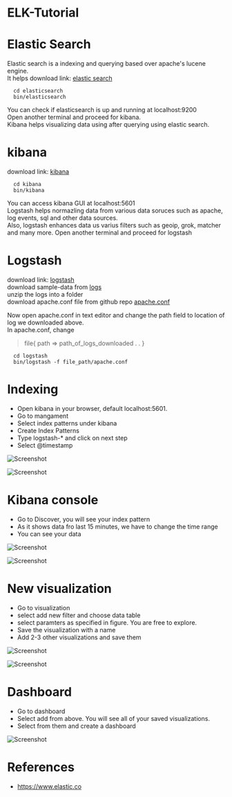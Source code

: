 # ELK-Tutorial

# Elastic Search 
  Elastic search is a indexing and querying based over apache's lucene engine.</br>
  It helps download link: [elastic search](https://artifacts.elastic.co/downloads/elasticsearch/elasticsearch-6.7.0.tar.gz) 

```
  cd elasticsearch
  bin/elasticsearch
```

You can check if elasticsearch is up and running at localhost:9200 </br>
Open another terminal and proceed for kibana. </br>
Kibana helps visualizing data using after querying using elastic search.


# kibana
download link: [kibana](https://www.elastic.co/downloads/kibana)

```
  cd kibana
  bin/kibana
```
You can access kibana GUI at localhost:5601 </br>
Logstash helps normazling data from various data soruces such as apache, log events, sql and other data sources. </br>
Also, logstash enhances data us varius filters such as geoip, grok, matcher and many more.
Open another terminal and proceed for logstash


# Logstash

download link: [logstash](https://www.elastic.co/downloads/logstash) <br>
download sample-data from [logs](https://github.com/Alakazam03/ELK-Tutorial/blob/master/logs.zip)<br>
unzip the logs into a folder </br>
download apache.conf file from github repo [apache.conf](https://github.com/Alakazam03/ELK-Tutorial/blob/master/apache.conf)

Now open apache.conf in text editor and change the path field to location of log we downloaded above. </br>
In apache.conf, change <br>
> file{
    path => path_of_logs_downloaded
   .
   .
  }

```
  cd logstash
  bin/logstash -f file_path/apache.conf
```


# Indexing

  * Open kibana in your browser, default localhost:5601.
  * Go to mangament
  * Select index patterns under kibana
  * Create Index Patterns
  * Type logstash-* and click on next step
  * Select @timestamp
  
  ![Screenshot](https://user-images.githubusercontent.com/23367724/55173780-4ffc5700-51a2-11e9-8407-3d300d9a3701.png) <!-- .element height="20%" width="20%" -->
  
  ![Screenshot](https://user-images.githubusercontent.com/23367724/55176701-a324d880-51a7-11e9-9d7f-1c053dbb63e5.png)
  
# Kibana console

  * Go to Discover, you will see your index pattern 
  * As it shows data fro last 15 minutes, we have to change the time range
  * You can see your data 
  
  ![Screenshot](https://user-images.githubusercontent.com/23367724/55173750-47a41c00-51a2-11e9-80a0-16ec90279292.png)
  
  ![Screenshot](https://user-images.githubusercontent.com/23367724/55173780-4ffc5700-51a2-11e9-8407-3d300d9a3701.png)
  
  
# New visualization
  
  * Go to visualization
  * select add new filter and choose data table
  * select paramters as specified in figure. You are free to explore.
  * Save the visualization with a name 
  * Add 2-3 other visualizations and save them
  
   ![Screenshot](https://user-images.githubusercontent.com/23367724/55173182-41fa0680-51a1-11e9-9ae5-72662d551c58.png)
   
   ![Screenshot](https://user-images.githubusercontent.com/23367724/55174241-12e49480-51a3-11e9-8f3f-860752bf5dc6.png)
  
# Dashboard
  
  * Go to dashboard
  * Select add from above. You will see all of your saved visualizations.
  * Select from them and create a dashboard
  
  ![Screenshot](https://user-images.githubusercontent.com/23367724/55172773-90f36c00-51a0-11e9-997c-ae4aa7db9ba6.png)
  
  
 # References 
 
  * https://www.elastic.co
  
